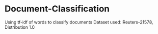 # Document-Classification
Using tf-idf of words to classify documents
Dataset used: Reuters-21578, Distribution 1.0
